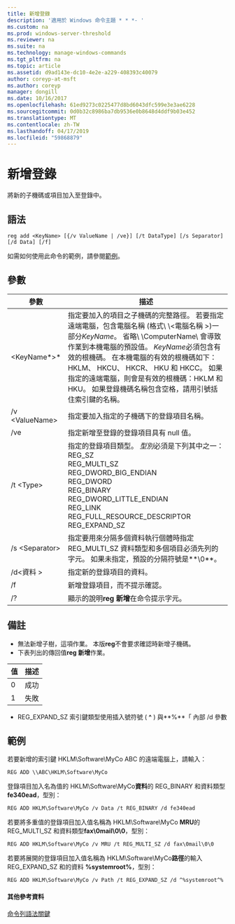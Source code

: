 ```yaml
---
title: 新增登錄
description: '適用於 Windows 命令主題 * * *- '
ms.custom: na
ms.prod: windows-server-threshold
ms.reviewer: na
ms.suite: na
ms.technology: manage-windows-commands
ms.tgt_pltfrm: na
ms.topic: article
ms.assetid: d9ad143e-dc10-4e2e-a229-408393c40079
author: coreyp-at-msft
ms.author: coreyp
manager: dongill
ms.date: 10/16/2017
ms.openlocfilehash: 61ed9273c0225477d8bd6043dfc599e3e3ae6228
ms.sourcegitcommit: 0d0b32c8986ba7db9536e0b8648d4ddf9b03e452
ms.translationtype: MT
ms.contentlocale: zh-TW
ms.lasthandoff: 04/17/2019
ms.locfileid: "59868879"
---
```

# <a name="reg-add"></a>新增登錄


將新的子機碼或項目加入至登錄中。

## <a name="syntax"></a>語法

```
reg add <KeyName> [{/v ValueName | /ve}] [/t DataType] [/s Separator] [/d Data] [/f]
```
如需如何使用此命令的範例，請參閱[範例](#BKMK_examples)。

## <a name="parameters"></a>參數

|參數|描述|
|---------|-----------|
|\<KeyName*>*|指定要加入的項目之子機碼的完整路徑。 若要指定遠端電腦，包含電腦名稱 (格式\\ \\\<電腦名稱 >\)一部分*KeyName*。 省略\\ \\ComputerName\ 會導致作業到本機電腦的預設值。 *KeyName*必須包含有效的根機碼。 在本機電腦的有效的根機碼如下：HKLM、 HKCU、 HKCR、 HKU 和 HKCC。 如果指定的遠端電腦，則會是有效的根機碼：HKLM 和 HKU。 如果登錄機碼名稱包含空格，請用引號括住索引鍵的名稱。|
|/v \<ValueName>|指定要加入指定的子機碼下的登錄項目名稱。|
|/ve|指定新增至登錄的登錄項目具有 null 值。|
|/t \<Type>|指定的登錄項目類型。 *型別*必須是下列其中之一：</br>REG_SZ</br>REG_MULTI_SZ</br>REG_DWORD_BIG_ENDIAN</br>REG_DWORD</br>REG_BINARY</br>REG_DWORD_LITTLE_ENDIAN</br>REG_LINK</br>REG_FULL_RESOURCE_DESCRIPTOR</br>REG_EXPAND_SZ|
|/s \<Separator>|指定要用來分隔多個資料執行個體時指定 REG_MULTI_SZ 資料類型和多個項目必須先列的字元。 如果未指定，預設的分隔符號是**\0**。|
|/d\<資料 >|指定新的登錄項目的資料。|
|/f|新增登錄項目，而不提示確認。|
|/?|顯示的說明**reg 新增**在命令提示字元。|

## <a name="remarks"></a>備註

-   無法新增子樹，這項作業。 本版**reg**不會要求確認時新增子機碼。
-   下表列出的傳回值**reg 新增**作業。

|值|描述|
|-----|-----------|
|0|成功|
|1|失敗|
-   REG_EXPAND_SZ 索引鍵類型使用插入號符號 ( **^** ) 與**%**「 內部 /d 參數

## <a name="BKMK_examples"></a>範例

若要新增的索引鍵 HKLM\Software\MyCo ABC 的遠端電腦上，請輸入：
```
REG ADD \\ABC\HKLM\Software\MyCo
```
登錄項目加入名為值的 HKLM\Software\MyCo**資料**的 REG_BINARY 和資料類型**fe340ead**，型別：
```
REG ADD HKLM\Software\MyCo /v Data /t REG_BINARY /d fe340ead
```
若要將多重值的登錄項目加入值名稱為 HKLM\Software\MyCo **MRU**的 REG_MULTI_SZ 和資料類型**fax\0mail\0\0**，型別：
```
REG ADD HKLM\Software\MyCo /v MRU /t REG_MULTI_SZ /d fax\0mail\0\0
```
若要將展開的登錄項目加入值名稱為 HKLM\Software\MyCo**路徑**的輸入 REG_EXPAND_SZ 和的資料 **%systemroot%**，型別：
```
REG ADD HKLM\Software\MyCo /v Path /t REG_EXPAND_SZ /d ^%systemroot^%
```

#### <a name="additional-references"></a>其他參考資料

[命令列語法關鍵](command-line-syntax-key.md)
